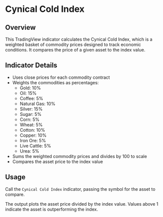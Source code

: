 # Cynical Cold Index 

## Overview

This TradingView indicator calculates the Cynical Cold Index, which is a weighted basket of commodity prices designed to track economic conditions. It compares the price of a given asset to the index value. 

## Indicator Details

- Uses close prices for each commodity contract
- Weights the commodities as percentages:
  - Gold: 10%
  - Oil: 15%
  - Coffee: 5%
  - Natural Gas: 10% 
  - Silver: 15%
  - Sugar: 5%
  - Corn: 5%
  - Wheat: 5%
  - Cotton: 10%     
  - Copper: 10%
  - Iron Ore: 5%
  - Live Cattle: 5%
  - Urea: 5% 
- Sums the weighted commodity prices and divides by 100 to scale
- Compares the asset price to the index value

## Usage

Call the `Cynical Cold Index` indicator, passing the symbol for the asset to compare.

The output plots the asset price divided by the index value. Values above 1 indicate the asset is outperforming the index.